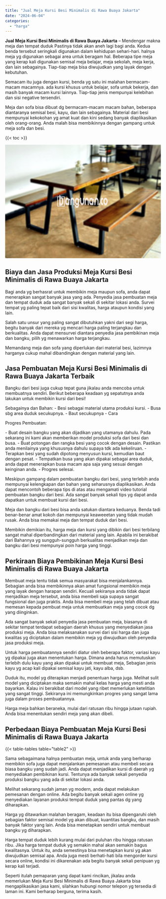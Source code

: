 ```yaml
---
title: "Jual Meja Kursi Besi Minimalis di Rawa Buaya Jakarta"
date: "2024-06-04"
categories: 
  - "harga"
---
```


**Jual Meja Kursi Besi Minimalis di Rawa Buaya Jakarta** – Mendengar makna meja dan tempat duduk Pastinya tidak akan aneh lagi bagi anda. Kedua benda tersebut seringkali digunakan dalam kehidupan sehari-hari. halnya meja yg digunakan sebagai area untuk beragam hal. Beberapa tipe meja yang kerap kali digunakan semisal meja belajar, meja sekolah, meja kerja, dan lain sebagainya. Tiap-tiap meja bisa diwujudkan yang layak dengan kebutuhan.

Semacam itu juga dengan kursi, benda yg satu ini malahan bermacam-macam macamnya. ada kursi khusus untuk belajar, sofa untuk bekerja, dan masih banyak macam kursi lainnya. Tiap-tiap jenis mempunyai kelebihan dan sisi negative tersendiri.

Meja dan sofa bisa dibuat dg bermacam-macam macam bahan, beberapa diantaranya semisal besi, kayu, dan lain sebagainya. Material dari besi mempunyai kekokohan yg amat kuat dan kini sedang banyak diaplikasikan oleh orang-orang. Anda malah bisa membikinnya dengan gampang untuk meja sofa dan besi.

{{< toc >}}

![Jual Meja Kursi Besi Minimalis di Rawa Buaya Jakarta](/images/jual-meja-besi-murah19.png)

## Biaya dan Jasa Produksi Meja Kursi Besi Minimalis di Rawa Buaya Jakarta

Bagi anda yg berhasrat untuk membikin meja maupun sofa, anda dapat menerapkan sangat banyak jasa yang ada. Penyedia jasa pembuatan meja dan tempat duduk ada sangat banyak sekali di sekitar lokasi anda. Survei tempat yg paling tepat baik dari sisi kwalitas, harga ataupun kondisi yang lain.

Salah satu unsur yang paling sangat dibutuhkan yakni dari segi harga, begitu banyak dari mereka yg mencari harga paling terjangkau dan berkualitas. Anda dapat mensurvei diantara penyedia jasa pembikinan meja dan bangku, pilih yg menawarkan harga terjangkau.

Memandang meja dan sofa yang diperlukan dari material besi, lazimnya harganya cukup mahal dibandingkan dengan material yang lain.

## Jasa Pembuatan Meja Kursi Besi Minimalis di Rawa Buaya Jakarta Terbaik

Bangku dari besi juga cukup tepat guna jikalau anda mencoba untuk membuatnya sendiri. Berikut beberapa keadaan yg sepatutnya anda lakukan untuk membikin kursi dari besi!

Sebagainya dan Bahan: - Besi sebagai material utama produksi kursi. - Busa sbg area duduk secukupnya. - Baut secukupnya - Cara

Progres Pembuatan:

\- Buat desain bangku yang akan dijadikan yang utamanya dahulu. Pada sekarang ini kami akan memberikan model produksi sofa dari besi dan busa. - Buat potongan dan rangka besi yang cocok dengan desain. Pastikan anda menilainya yang khususnya dahulu supaya tdk ada kekeliruan. - Terapkan besi yang sudah dipotong menyusun kursi, kemudian baut dengan pesat. - Tempatkan busa yang akan dipakai sebagai area duduk, anda dapat menerapkan busa macam apa saja yang sesuai dengan keinginan anda. - Progres selesai.

Meskipun gampang dalam pembuatan bangku dari besi, yang terlebih anda mempunyai kelengkapan dan bahan yang seharusnya diaplikasikan. Anda dapat mencontoh beberapa tips di atas atau mengamati video tutorial pembuatan bangku dari besi. Ada sangat banyak sekali tips yg dapat anda dapatkan untuk membuat kursi dari besi.

Meja dan bangku dari besi bisa anda satukan diantara keduanya. Benda tadi benar-benar amat kokoh dan mempunyai keaweeetan yang tidak mudah rusak. Anda bisa memakai meja dan tempat duduk dari besi.

Membikin demikian itu, harga meja dan kursi yang dibikin dari besi terbilang sangat mahal diperbandingkan dari material yang lain. Apabila ini berakibat dari Bahannya yg sungguh-sungguh berkualitas menjadikan meja dan bangku dari besi mempunyai poin harga yang tinggi.

## Perkiraan Biaya Pembikinan Meja Kursi Besi Minimalis di Rawa Buaya Jakarta

Membuat meja tentu tidak semua masyarakat bisa menjalankannya. Sebagian anda bisa membikinnya akan amat fungsional membikin meja yang layak dengan harapan sendiri. Kecuali sekiranya anda tidak dapat menjadikan meja tersebut, anda bisa membeli saja supaya sangat fungsional dan juga praktis. Anda bisa membeli meja yang telah dibuat atau memesan kepada pembuat meja untuk membuatkan meja yang cocok dg yang diinginkan.

Ada sangat banyak sekali penyedia jasa pembuatan meja, biasanya di sekitar tempat terdapat sebagian daerah khusus yang menyediakan jasa produksi meja. Anda bisa melaksanakan survei dari sisi harga dan juga kwalitas yg diciptakan dalam membikin meja yg diwujudkan oleh penyedia jasa produksi meja.

Untuk harga pembuatannya sendiri diatur oleh beberapa faktor, variasi kayu yg dipakai juga akan menentukan harga. Dimana anda harus memutuskan terlebih dulu kayu yang akan dipakai untuk membuat meja, Sebagian jenis kayu yg acap kali dipakai semisal kayu jati, kayu alba, dsb.

Duduk itu, model yg diterapkan menjadi penentuan harga juga. Melihat sulit model yang diciptakan maka semakin mahal kelas harga yang mesti anda bayarkan. Kalau ini berakibat dari model yang ribet memerlukan ketelitian yang sangat tinggi. Sekiranya ini memungkinkan progres yang sangat lama juga dalam proses pembuatannya.

Harga meja bahkan beraneka, mulai dari ratusan ribu hingga jutaan rupiah. Anda bisa menentukan sendiri meja yang akan dibeli.

## Perbedaan Biaya Pembuatan Meja Kursi Besi Minimalis di Rawa Buaya Jakarta

{{< table-tables table="table2" >}}

Sama sebagaimana halnya pembuatan meja, untuk anda yang berharap membikin sofa juga dapat menjalankan pemesanan atau membeli secara biasa bangku yang sudah jadi. Anda dapat menjadikan kursi di daerah yg menyediakan pembikinan kursi. Tentunya ada banyak sekali penyedia produksi bangku yang ada di sekitar lokasi anda.

Melihat sekarang sudah jaman yg modern, anda dapat melakukan pemesanan dengan online. Ada begitu banyak sekali agen online yg menyediakan layanan produksi tempat duduk yang pantas dg yang diharapkan.

Harga yg ditawarkan malahan beragam, keadaan itu bisa dipengaruhi oleh sebagian faktor semisal model yg akan dibuat, kuantitas bangku, dan masih banyak faktor yang lain. Anda bisa menetapkan sendiri untuk membuat bangku yg diharapkan.

Harga tempat duduk lebih kurang mulai dari puluhan ribu hingga ratusan ribu. Jika harga tempat duduk yg semakin mahal akan semakin bagus kwalitasnya. Untuk itu, anda semestinya bisa menetapkan kursi yg akan diwujudkan semisal apa. Anda juga mesti berhati-hati bila mengorder kursi secara online, kondisi ini dikarenakan ada begitu banyak sekali penipuan yg kerap kali terjadi.

Seperti itulah pemaparan yang dapat kami rincikan, jikalau anda memerlukan Meja Kursi Besi Minimalis di Rawa Buaya Jakarta bisa mengaplikasikan jasa kami, silahkan hubungi nomor telepon yg tersedia di laman ini. Kami berharap berguna, terima kasih.

